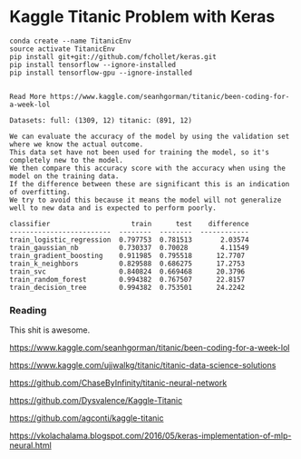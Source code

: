 
# Kaggle Titanic Problem with Keras

```
conda create --name TitanicEnv
source activate TitanicEnv
pip install git+git://github.com/fchollet/keras.git
pip install tensorflow --ignore-installed
pip install tensorflow-gpu --ignore-installed
```


```

Read More https://www.kaggle.com/seanhgorman/titanic/been-coding-for-a-week-lol

Datasets: full: (1309, 12) titanic: (891, 12)

We can evaluate the accuracy of the model by using the validation set where we know the actual outcome.
This data set have not been used for training the model, so it's completely new to the model.
We then compare this accuracy score with the accuracy when using the model on the training data.
If the difference between these are significant this is an indication of overfitting.
We try to avoid this because it means the model will not generalize well to new data and is expected to perform poorly.

classifier                    train      test    difference
-------------------------  --------  --------  ------------
train_logistic_regression  0.797753  0.781513       2.03574
train_gaussian_nb          0.730337  0.70028        4.11549
train_gradient_boosting    0.911985  0.795518      12.7707
train_k_neighbors          0.829588  0.686275      17.2753
train_svc                  0.840824  0.669468      20.3796
train_random_forest        0.994382  0.767507      22.8157
train_decision_tree        0.994382  0.753501      24.2242
```



### Reading

This shit is awesome.

https://www.kaggle.com/seanhgorman/titanic/been-coding-for-a-week-lol

https://www.kaggle.com/ujjwalkg/titanic/titanic-data-science-solutions

https://github.com/ChaseByInfinity/titanic-neural-network

https://github.com/Dysvalence/Kaggle-Titanic

https://github.com/agconti/kaggle-titanic

https://vkolachalama.blogspot.com/2016/05/keras-implementation-of-mlp-neural.html
